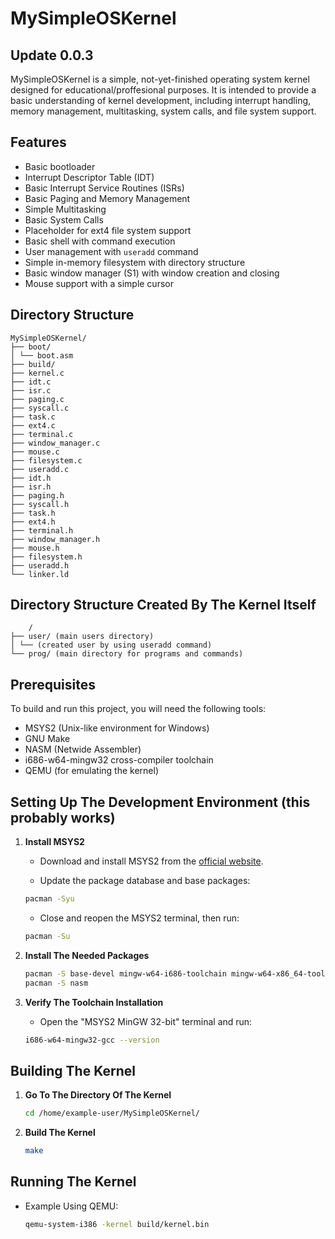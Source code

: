 # MySimpleOSKernel

## Update 0.0.3

MySimpleOSKernel is a simple, not-yet-finished operating system kernel designed for educational/proffesional purposes. It is intended to provide a basic understanding of kernel development, including interrupt handling, memory management, multitasking, system calls, and file system support.

## Features

- Basic bootloader
- Interrupt Descriptor Table (IDT)
- Basic Interrupt Service Routines (ISRs)
- Basic Paging and Memory Management
- Simple Multitasking
- Basic System Calls
- Placeholder for ext4 file system support
- Basic shell with command execution
- User management with `useradd` command
- Simple in-memory filesystem with directory structure
- Basic window manager (S1) with window creation and closing
- Mouse support with a simple cursor

## Directory Structure
```
MySimpleOSKernel/
├── boot/
│ └── boot.asm
├── build/
├── kernel.c
├── idt.c
├── isr.c
├── paging.c
├── syscall.c
├── task.c
├── ext4.c
├── terminal.c
├── window_manager.c
├── mouse.c
├── filesystem.c
├── useradd.c
├── idt.h
├── isr.h
├── paging.h
├── syscall.h
├── task.h
├── ext4.h
├── terminal.h
├── window_manager.h
├── mouse.h
├── filesystem.h
├── useradd.h
└── linker.ld
```
## Directory Structure Created By The Kernel Itself
```
    /
├── user/ (main users directory)
│ └── (created user by using useradd command)
└── prog/ (main directory for programs and commands)
```

## Prerequisites

To build and run this project, you will need the following tools:

- MSYS2 (Unix-like environment for Windows)
- GNU Make
- NASM (Netwide Assembler)
- i686-w64-mingw32 cross-compiler toolchain
- QEMU (for emulating the kernel)

## Setting Up The Development Environment (this probably works)

1. **Install MSYS2**

    - Download and install MSYS2 from the [official website](https://www.msys2.org/).

    - Update the package database and base packages:
    ```sh
    pacman -Syu
    ```

    - Close and reopen the MSYS2 terminal, then run:
    ```sh
    pacman -Su
    ```

2. **Install The Needed Packages**
    ```sh
    pacman -S base-devel mingw-w64-i686-toolchain mingw-w64-x86_64-toolchain
    pacman -S nasm
    ```

3. **Verify The Toolchain Installation**
    - Open the "MSYS2 MinGW 32-bit" terminal and run:
    ```sh
    i686-w64-mingw32-gcc --version
    ```

## Building The Kernel

1. **Go To The Directory Of The Kernel**
    ```sh
    cd /home/example-user/MySimpleOSKernel/
    ```

2. **Build The Kernel**
    ```sh
    make
    ```

## Running The Kernel

- Example Using QEMU:
    ```sh
    qemu-system-i386 -kernel build/kernel.bin
    ```
